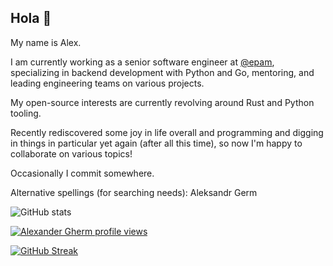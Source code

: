 ## Hola 👋

My name is Alex.

I am currently working as a senior software engineer at [@epam](https://github.com/epam), specializing in backend development with Python and Go, mentoring, and leading engineering teams on various projects.

My open-source interests are currently revolving around Rust and Python tooling.

Recently rediscovered some joy in life overall and programming and digging in things in particular yet again (after all this time), so now I'm happy to collaborate on various topics!

Occasionally I commit somewhere.

Alternative spellings (for searching needs): Aleksandr Germ

![GitHub stats](https://github-readme-stats.vercel.app/api?username=flyaroundme&show_icons=true&bg_color=00000000)


[![Alexander Gherm profile views](https://u8views.com/api/v1/github/profiles/1743477/views/pixel.svg)](https://u8views.com/github/flyaroundme)

[![GitHub Streak](https://streak-stats.demolab.com/?user=flyaroundme)](https://git.io/streak-stats)
